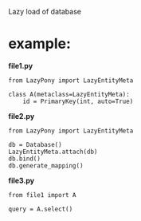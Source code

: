Lazy load of database


example:
========

**file1.py**

    from LazyPony import LazyEntityMeta

    class A(metaclass=LazyEntityMeta):
        id = PrimaryKey(int, auto=True)


**file2.py**

    from LazyPony import LazyEntityMeta

    db = Database()
    LazyEntityMeta.attach(db)
    db.bind()
    db.generate_mapping()

**file3.py**

    from file1 import A
    
    query = A.select()
